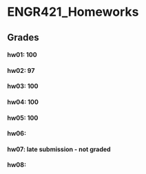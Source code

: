 # ENGR421_Homeworks
## Grades
#### hw01: 100
#### hw02: 97
#### hw03: 100
#### hw04: 100
#### hw05: 100
#### hw06: 
#### hw07: late submission - not graded
#### hw08: 
